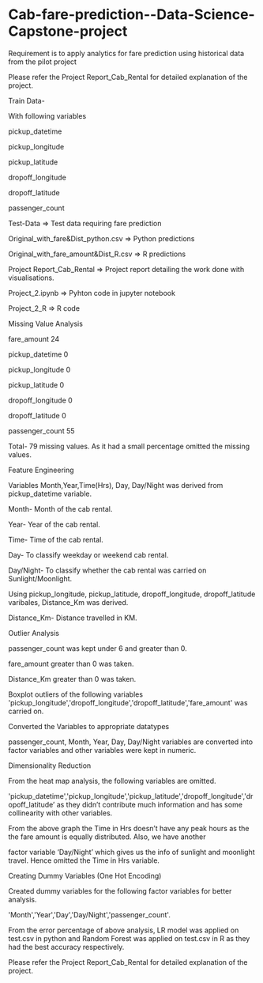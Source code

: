 # Cab-fare-prediction--Data-Science-Capstone-project
Requirement is to apply analytics for fare prediction using historical data from the pilot project

Please refer the Project Report_Cab_Rental for detailed explanation of the project.

Train Data-

With following variables

pickup_datetime

pickup_longitude

pickup_latitude

dropoff_longitude

dropoff_latitude

passenger_count

Test-Data => Test data requiring fare prediction

Original_with_fare&Dist_python.csv => Python predictions

Original_with_fare_amount&Dist_R.csv => R predictions

Project Report_Cab_Rental => Project report detailing the work done with visualisations.

Project_2.ipynb => Pyhton code in jupyter notebook

Project_2_R => R code


Missing Value Analysis

fare_amount            24

pickup_datetime        0

pickup_longitude       0

pickup_latitude        0

dropoff_longitude      0

dropoff_latitude       0

passenger_count        55


Total- 79 missing values. As it had a small percentage omitted the missing values.


Feature Engineering

Variables Month,Year,Time(Hrs), Day, Day/Night was derived from pickup_datetime variable.

Month- Month of the cab rental.

Year- Year of the cab rental.

Time- Time of the cab rental.

Day- To classify weekday or weekend cab rental.

Day/Night- To classify whether the cab rental was carried on Sunlight/Moonlight.

Using pickup_longitude, pickup_latitude, dropoff_longitude, dropoff_latitude varibales, Distance_Km was derived.

Distance_Km- Distance travelled in KM.


Outlier Analysis

passenger_count was kept under 6 and greater than 0.

fare_amount greater than 0 was taken.

Distance_Km greater than 0 was taken.

Boxplot outliers of the following variables 'pickup_longitude','dropoff_longitude','dropoff_latitude','fare_amount' was carried on.

Converted the Variables to appropriate datatypes

passenger_count, Month, Year, Day, Day/Night variables are converted into factor variables and other variables were kept in numeric. 

Dimensionality Reduction

From the heat map analysis, the following variables are omitted.

'pickup_datetime','pickup_longitude','pickup_latitude','dropoff_longitude','dropoff_latitude’ as they didn’t contribute much information 
and has some collinearity with other variables.
 
From the above graph the Time in Hrs doesn’t have any peak hours as the the fare amount is equally distributed. Also, we have another 

factor variable ‘Day/Night’ which gives us the info of sunlight and moonlight travel. Hence omitted the Time in Hrs variable.

Creating Dummy Variables (One Hot Encoding)

Created dummy variables for the following factor variables for better analysis.

'Month','Year','Day','Day/Night','passenger_count'.

From the error percentage of above analysis, LR model was applied on test.csv in python and Random Forest was applied on test.csv in R as they had the best accuracy respectively.

Please refer the Project Report_Cab_Rental for detailed explanation of the project.
